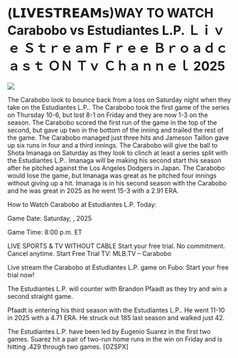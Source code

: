 # (𝗟𝗜𝗩𝗘𝗦𝗧𝗥𝗘𝗔𝗠𝘀)WAY TO WATCH Carabobo vs Estudiantes L.P. Ｌｉｖｅ Ｓｔｒｅａｍ Ｆｒｅｅ Ｂｒｏａｄｃａｓｔ ＯＮ Ｔｖ Ｃｈａｎｎｅｌ  2025  
  
  
[![](https://i.imgur.com/qSNzIqt.png)](https://movie.rssnews.media/yjaEKhV.php)  
  
The Carabobo look to bounce back from a loss on Saturday night when they take on the Estudiantes L.P.. The Carabobo took the first game of the series on Thursday 10-6, but lost 8-1 on Friday and they are now 1-3 on the season. The Carabobo scored the first run of the game in the top of the second, but gave up two in the bottom of the inning and trailed the rest of the game. The Carabobo managed just three hits and Jameson Taillon gave up six runs in four and a third innings. The Carabobo will give the ball to Shota Imanaga on Saturday as they look to clinch at least a series split with the Estudiantes L.P.. Imanaga will be making his second start this season after he pitched against the Los Angeles Dodgers in Japan. The Carabobo would lose the game, but Imanaga was great as he pitched four innings without giving up a hit. Imanaga is in his second season with the Carabobo and he was great in 2025 as he went 15-3 with a 2.91 ERA.

How to Watch Carabobo at Estudiantes L.P. Today:

Game Date: Saturday, , 2025

Game Time: 8:00 p.m. ET

LIVE SPORTS & TV WITHOUT CABLE
Start your free trial. No commitment. Cancel anytime.
Start Free Trial
TV: MLB.TV – Carabobo

Live stream the Carabobo at Estudiantes L.P. game on Fubo: Start your free trial now!

The Estudiantes L.P. will counter with Brandon Pfaadt as they try and win a second straight game.

Pfaadt is entering his third season with the Estudiantes L.P.. He went 11-10 in 2025 with a 4.71 ERA. He struck out 185 last season and walked just 42.

The Estudiantes L.P. have been led by Eugenio Suarez in the first two games. Suarez hit a pair of two-run home runs in the win on Friday and is hitting .429 through two games. [OZSPX]